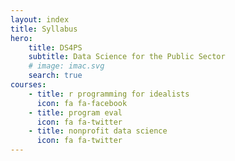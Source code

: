 ```yaml
--- 
layout: index
title: Syllabus
hero:
    title: DS4PS
    subtitle: Data Science for the Public Sector
    # image: imac.svg
    search: true
courses: 
    - title: r programming for idealists
      icon: fa fa-facebook
    - title: program eval
      icon: fa fa-twitter
    - title: nonprofit data science
      icon: fa fa-twitter
--- 
```


